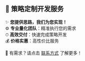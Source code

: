 ## 🎯 策略定制开发服务

✨ **您提供思路，我们为您实现！**  
⚙️ **专业量化团队**：精准执行您的需求  
⏱  **高效交付**：快速完成策略开发  
💰 **价格实惠**：高性价比服务

📩 有需求？请点击 [联系方式](联系方式.md) 了解更多！  